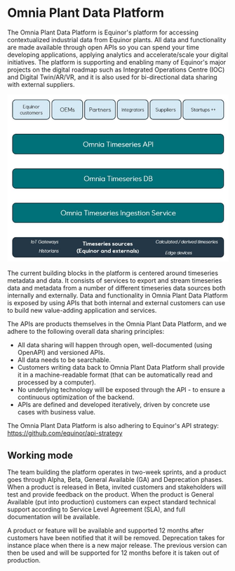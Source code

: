 # Omnia Plant Data Platform
The Omnia Plant Data Platform is Equinor's platform for accessing contextualized industrial data from Equinor plants. All data and functionality are made available through open APIs so you can spend your time developing applications, applying analytics and accelerate/scale your digital initiatives. The platform is supporting and enabling many of Equinor's major projects on the digital roadmap such as Integrated Operations Centre (IOC) and Digital Twin/AR/VR, and it is also used for bi-directional data sharing with external suppliers.

![Screenshot](/.attachments/Building_blocks.JPG)

The current building blocks in the platform is centered around timeseries metadata and data. It consists of services to export and stream timeseries data and metadata from a number of different timeseries data sources both internally and externally. Data and functionality in Omnia Plant Data Platform is exposed by using APIs that both internal and external customers can use to build new value-adding application and services. 

The APIs are products themselves in the Omnia Plant Data Platform, and we adhere to the following overall data sharing principles:
* All data sharing will happen through open, well-documented (using OpenAPI) and versioned APIs.
* All data needs to be searchable.
* Customers writing data back to Omnia Plant Data Platform shall provide it in a machine-readable format (that can be automatically read and processed by a computer).
* No underlying technology will be exposed through the API - to ensure a continuous optimization of the backend.
* APIs are defined and developed iteratively, driven by concrete use cases with business value.

The Omnia Plant Data Platform is also adhering to Equinor's API strategy: https://github.com/equinor/api-strategy

## Working mode
The team building the platform operates in two-week sprints, and a product goes through Alpha, Beta, General Available (GA) and Deprecation phases. When a product is released in Beta, invited customers and stakeholders will test and provide feedback on the product. When the product is General Available (put into production) customers can expect standard technical support according to Service Level Agreement (SLA), and full documentation will be available. 

A product or feature will be available and supported 12 months after customers have been notified that it will be removed. Deprecation takes for instance place when there is a new major release. The previous version can then be used and will be supported for 12 months before it is taken out of production. 


